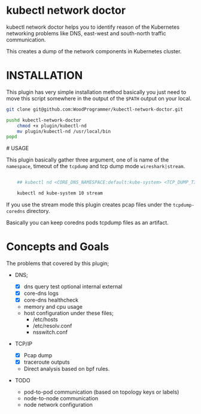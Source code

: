 # kubectl network doctor

kubectl network doctor helps you to identify reason of the Kubernetes networking problems like DNS, east-west and south-north traffic communication.

This creates a dump of the network components in Kubernetes cluster.

# INSTALLATION

This plugin has very simple installation method basically you just need to move this script somewhere in the output of the `$PATH` output on your local.

```sh
git clone git@github.com:WoodProgrammer/kubectl-network-doctor.git

pushd kubectl-network-doctor
    chmod +x plugin/kubectl-nd
    mv plugin/kubectl-nd /usr/local/bin
popd

```

# USAGE

This plugin basically gather three argument, one of is name of the  `namespace`, timeout of the `tcpdump` and tcp dump mode `wireshark|stream`.

```sh

    ## kubectl nd <CORE_DNS_NAMESPACE:default:kube-system> <TCP_DUMP_TIMEOUT:default:10> <TCP_DUMP_MODE:default:wireshark>

    kubectl nd kube-system 10 stream
```

If you use the stream mode this plugin creates pcap files under the `tcpdump-coredns` directory.

Basically you can keep coredns pods tcpdump files as an artifact.

# Concepts and Goals
The problems that covered by this plugin;

* DNS;
    - [x] dns query test optional internal external
    - [x] core-dns logs
    - [x] core-dns healthcheck
    - memory and cpu usage
    - host configuration under these files;
        * /etc/hosts
        * /etc/resolv.conf
        * nsswitch.conf

* TCP/IP
    - [x] Pcap dump 
    - [x] traceroute outputs
    - Direct analysis based on bpf rules.

* TODO
    * pod-to-pod communication (based on topology keys or labels)
    * node-to-node communication
    * node network configuration
